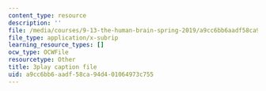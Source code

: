 ```yaml
---
content_type: resource
description: ''
file: /media/courses/9-13-the-human-brain-spring-2019/a9cc6bb6aadf58ca94d401064973c755_pfZY5aDJazA.vtt
file_type: application/x-subrip
learning_resource_types: []
ocw_type: OCWFile
resourcetype: Other
title: 3play caption file
uid: a9cc6bb6-aadf-58ca-94d4-01064973c755
---
```

